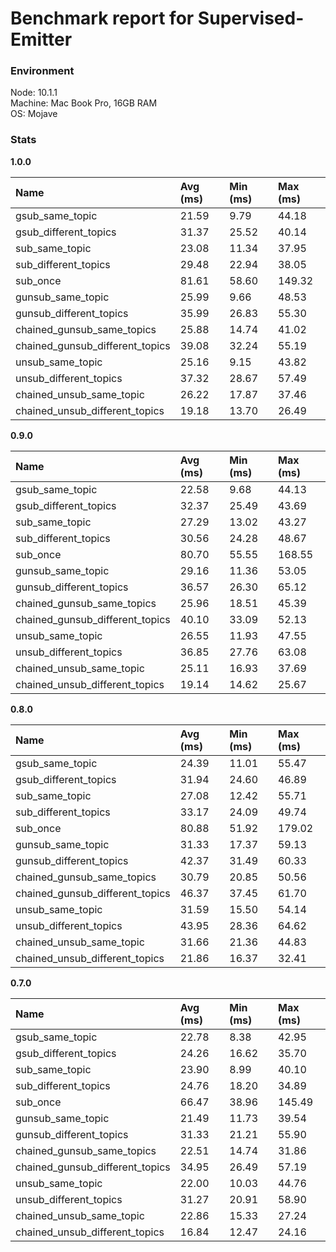 
# Benchmark report for Supervised-Emitter



### Environment

Node: 10.1.1  
Machine: Mac Book Pro, 16GB RAM  
OS: Mojave  


### Stats



**1.0.0**  

Name            |  Avg (ms)     |   Min (ms)      |   Max (ms)
:---------------|:--------------|:----------------|:-------------
gsub_same_topic  |  21.59  |  9.79  |  44.18  
gsub_different_topics  |  31.37  |  25.52  |  40.14  
sub_same_topic  |  23.08  |  11.34  |  37.95  
sub_different_topics  |  29.48  |  22.94  |  38.05  
sub_once  |  81.61  |  58.60  |  149.32  
gunsub_same_topic  |  25.99  |  9.66  |  48.53  
gunsub_different_topics  |  35.99  |  26.83  |  55.30  
chained_gunsub_same_topics  |  25.88  |  14.74  |  41.02  
chained_gunsub_different_topics  |  39.08  |  32.24  |  55.19  
unsub_same_topic  |  25.16  |  9.15  |  43.82  
unsub_different_topics  |  37.32  |  28.67  |  57.49  
chained_unsub_same_topic  |  26.22  |  17.87  |  37.46  
chained_unsub_different_topics  |  19.18  |  13.70  |  26.49  




**0.9.0**  

Name            |  Avg (ms)     |   Min (ms)      |   Max (ms)
:---------------|:--------------|:----------------|:-------------
gsub_same_topic  |  22.58  |  9.68  |  44.13  
gsub_different_topics  |  32.37  |  25.49  |  43.69  
sub_same_topic  |  27.29  |  13.02  |  43.27  
sub_different_topics  |  30.56  |  24.28  |  48.67  
sub_once  |  80.70  |  55.55  |  168.55  
gunsub_same_topic  |  29.16  |  11.36  |  53.05  
gunsub_different_topics  |  36.57  |  26.30  |  65.12  
chained_gunsub_same_topics  |  25.96  |  18.51  |  45.39  
chained_gunsub_different_topics  |  40.10  |  33.09  |  52.13  
unsub_same_topic  |  26.55  |  11.93  |  47.55  
unsub_different_topics  |  36.85  |  27.76  |  63.08  
chained_unsub_same_topic  |  25.11  |  16.93  |  37.69  
chained_unsub_different_topics  |  19.14  |  14.62  |  25.67  




**0.8.0**  

Name            |  Avg (ms)     |   Min (ms)      |   Max (ms)
:---------------|:--------------|:----------------|:-------------
gsub_same_topic  |  24.39  |  11.01  |  55.47  
gsub_different_topics  |  31.94  |  24.60  |  46.89  
sub_same_topic  |  27.08  |  12.42  |  55.71  
sub_different_topics  |  33.17  |  24.09  |  49.74  
sub_once  |  80.88  |  51.92  |  179.02  
gunsub_same_topic  |  31.33  |  17.37  |  59.13  
gunsub_different_topics  |  42.37  |  31.49  |  60.33  
chained_gunsub_same_topics  |  30.79  |  20.85  |  50.56  
chained_gunsub_different_topics  |  46.37  |  37.45  |  61.70  
unsub_same_topic  |  31.59  |  15.50  |  54.14  
unsub_different_topics  |  43.95  |  28.36  |  64.62  
chained_unsub_same_topic  |  31.66  |  21.36  |  44.83  
chained_unsub_different_topics  |  21.86  |  16.37  |  32.41  




**0.7.0**  

Name            |  Avg (ms)     |   Min (ms)      |   Max (ms)
:---------------|:--------------|:----------------|:-------------
gsub_same_topic  |  22.78  |  8.38  |  42.95  
gsub_different_topics  |  24.26  |  16.62  |  35.70  
sub_same_topic  |  23.90  |  8.99  |  40.10  
sub_different_topics  |  24.76  |  18.20  |  34.89  
sub_once  |  66.47  |  38.96  |  145.49  
gunsub_same_topic  |  21.49  |  11.73  |  39.54  
gunsub_different_topics  |  31.33  |  21.21  |  55.90  
chained_gunsub_same_topics  |  22.51  |  14.74  |  31.86  
chained_gunsub_different_topics  |  34.95  |  26.49  |  57.19  
unsub_same_topic  |  22.00  |  10.03  |  44.76  
unsub_different_topics  |  31.27  |  20.91  |  58.90  
chained_unsub_same_topic  |  22.86  |  15.33  |  27.24  
chained_unsub_different_topics  |  16.84  |  12.47  |  24.16  


